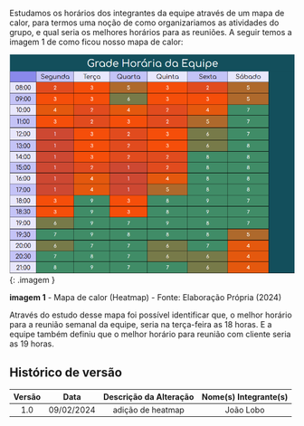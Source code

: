 Estudamos os horários dos integrantes da equipe através de um mapa de calor, para termos uma noção de como organizariamos as atividades do grupo, e qual seria os melhores horários para as reuniões. A seguir temos a imagem 1 de como ficou nosso mapa de calor:

![heatMap equipe](../../assets/heatMapVirgo.png){: .imagem }

**<p class="ref">imagem 1** - Mapa de calor (Heatmap) - Fonte: Elaboração Própria (2024)</p>

Através do estudo desse mapa foi possível identificar que, o melhor horário para a reunião semanal da equipe, seria na terça-feira as 18 horas. E a equipe também definiu que o melhor horário para reunião com cliente seria as 19 horas.

## Histórico de versão

| Versão |    Data    | Descrição da Alteração | Nome(s) Integrante(s) |
| :----: | :--------: | :--------------------: | :-------------------: |
|  1.0   | 09/02/2024 |   adição de heatmap    |       João Lobo       |
